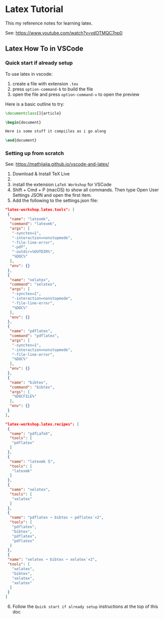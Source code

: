 # Latex Tutorial

This my reference notes for learning latex.

See: https://www.youtube.com/watch?v=ydOTMQC7np0

## Latex How To in VSCode

### Quick start if already setup

To use latex in vscode:
1. create a file with extension `.tex`
2. press `option-command-b` to build the file
3. open the file and press `option-command-v` to open the preview


Here is a basic outline to try:

```latex
\documentclass[]{article}

\begin{document}

Here is some stuff it compiiles as i go along

\end{document}
```

### Setting up from scratch

See: https://mathjiajia.github.io/vscode-and-latex/

1. Download & Install TeX Live
2. 
3. install the extension `LaTeX Workshop` for VSCode
4. Shift + Cmd + P (macOS) to show all commands. Then type Open User Settings JSON and open the first item.
5. Add the following to the settings.json file:
```json
"latex-workshop.latex.tools": [
 {
  "name": "latexmk",
  "command": "latexmk",
  "args": [
   "-synctex=1",
   "-interaction=nonstopmode",
   "-file-line-error",
   "-pdf",
   "-outdir=%OUTDIR%",
   "%DOC%"
  ],
  "env": {}
 },
 {
  "name": "xelatex",
  "command": "xelatex",
  "args": [
   "-synctex=1",
   "-interaction=nonstopmode",
   "-file-line-error",
   "%DOC%"
  ],
  "env": {}
 },
 {
  "name": "pdflatex",
  "command": "pdflatex",
  "args": [
   "-synctex=1",
   "-interaction=nonstopmode",
   "-file-line-error",
   "%DOC%"
  ],
  "env": {}
 },
 {
  "name": "bibtex",
  "command": "bibtex",
  "args": [
   "%DOCFILE%"
  ],
  "env": {}
 }
],
```

```json
"latex-workshop.latex.recipes": [
 {
  "name": "pdfLaTeX",
  "tools": [
   "pdflatex"
  ]
 },
 {
  "name": "latexmk 🔃",
  "tools": [
   "latexmk"
  ]
 },
 {
  "name": "xelatex",
  "tools": [
   "xelatex"
  ]
 },
 {
  "name": "pdflatex ➞ bibtex ➞ pdflatex`×2",
  "tools": [
   "pdflatex",
   "bibtex",
   "pdflatex",
   "pdflatex"
  ]
 },
 {
 "name": "xelatex ➞ bibtex ➞ xelatex`×2",
 "tools": [
   "xelatex",
   "bibtex",
   "xelatex",
   "xelatex"
  ]
 }
]

```
6. Follow the `Quick start if already setup` instructions at the top of this doc
